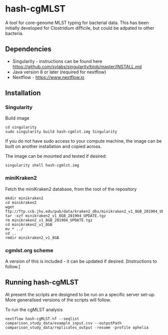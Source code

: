 # hash-cgMLST
A tool for core-genome MLST typing for bacterial data. This has been initially developed for Clostridium difficile, but could be adpated to other bacteria.

## Dependencies
* Singularity - instructions can be found here https://github.com/sylabs/singularity/blob/master/INSTALL.md
* Java version 8 or later (required for nextflow)
* Nextflow - https://www.nextflow.io

## Installation

### Singularity

Build image
```
cd singularity
sudo singularity build hash-cgmlst.img Singularity
```

If you do not have sudo access to your compute machine, the image can be built on another installation and copied across.

The image can be mounted and tested if desired:
```
singularity shell hash-cgmlst.img
```

### miniKraken2
Fetch the miniKraken2 database, from the root of the repository
```
mkdir minikraken2
cd minikraken2
wget ftp://ftp.ccb.jhu.edu/pub/data/kraken2_dbs/minikraken2_v1_8GB_201904_UPDATE.tgz
tar -xzf minikraken2_v1_8GB_201904_UPDATE.tgz
rm minikraken2_v1_8GB_201904_UPDATE.tgz
cd minikraken2_v1_8GB
mv * ../
cd ..
rmdir minikraken2_v1_8GB
```

### cgmlst.org scheme
A version of this is included - it can be updated if desired. [Instructions to follow.]


## Running hash-cgMLST
At present the scripts are designed to be run on a specific server set-up. More generalised versions of the scripts will follow.

To run the cgMLST analysis
```
nextflow hash-cgMLST.nf --seqlist comparison_study_data/example_input.csv --outputPath comparison_study_data/replicates_output -resume -profile ophelia
```